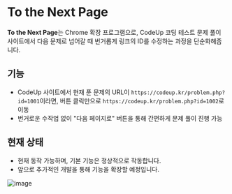 # To the Next Page

**To the Next Page**는 Chrome 확장 프로그램으로, CodeUp 코딩 테스트 문제 풀이 사이트에서 다음 문제로 넘어갈 때 번거롭게 링크의 ID를 수정하는 과정을 단순화해줍니다.

## 기능
- CodeUp 사이트에서 현재 푼 문제의 URL이 `https://codeup.kr/problem.php?id=1001`이라면, 버튼 클릭만으로 `https://codeup.kr/problem.php?id=1002`로 이동
- 번거로운 수작업 없이 "다음 페이지로" 버튼을 통해 간편하게 문제 풀이 진행 가능

## 현재 상태
- 현재 동작 가능하며, 기본 기능은 정상적으로 작동합니다.
- 앞으로 추가적인 개발을 통해 기능을 확장할 예정입니다.

![image](https://github.com/user-attachments/assets/f3fcee7d-6e97-405d-900d-cbb328ed4f95)
